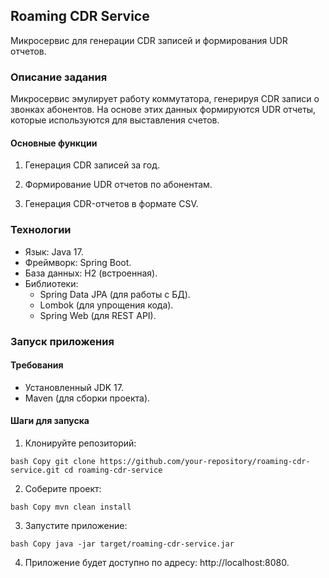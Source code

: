 ## Roaming CDR Service
Микросервис для генерации CDR записей и формирования UDR отчетов.

### Описание задания
Микросервис эмулирует работу коммутатора, генерируя CDR записи о звонках абонентов. На основе этих данных формируются UDR отчеты, которые используются для выставления счетов.

#### Основные функции
1. Генерация CDR записей за год.

2. Формирование UDR отчетов по абонентам.

3. Генерация CDR-отчетов в формате CSV.

### Технологии
- Язык: Java 17.
- Фреймворк: Spring Boot.
- База данных: H2 (встроенная).
- Библиотеки:
	- Spring Data JPA (для работы с БД).
	- Lombok (для упрощения кода).
	- Spring Web (для REST API).
	
### Запуск приложения
#### Требования
- Установленный JDK 17.
- Maven (для сборки проекта).

#### Шаги для запуска
1. Клонируйте репозиторий:

`bash
Copy
git clone https://github.com/your-repository/roaming-cdr-service.git
cd roaming-cdr-service`

2. Соберите проект:

`bash
Copy
mvn clean install`

3. Запустите приложение:

`bash
Copy
java -jar target/roaming-cdr-service.jar`

4. Приложение будет доступно по адресу: http://localhost:8080.